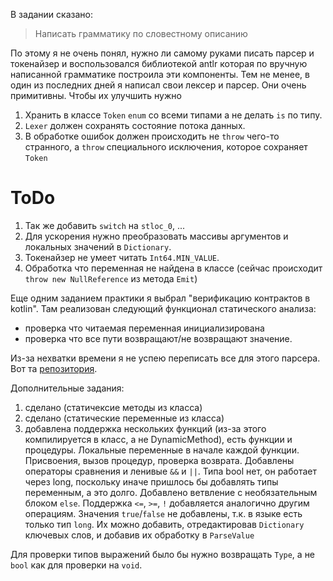 В задании сказано:

> Написать грамматику по словестному описанию

По этому я не очень понял, нужно ли самому руками писать парсер и токенайзер и воспользовался библиотекой antlr которая по вручную написанной грамматике построила эти компоненты.
Тем не менее, в один из последних дней я написал свои лексер и парсер. Они очень примитивны. Чтобы их улучшить нужно

1. Хранить в классе `Token` `enum` со всеми типами а не делать `is` по типу.
2. `Lexer` должен сохранять состояние потока данных.
3. В обработке ошибок должен происходить не `throw` чего-то странного, а `throw` специального исключения, которое сохраняет `Token`

# ToDo
1. Так же добавить `switch` на `stloc_0`, ...
2. Для ускорения нужно преобразовать массивы аргументов и локальных значений в `Dictionary`.
3. Токенайзер не умеет читать `Int64.MIN_VALUE`.
4. Обработка что переменная не найдена в классе (сейчас происходит `throw new NullReference` из метода `Emit`)

Еще одним заданием практики я выбрал "верификацию контрактов в kotlin". Там реализован следующий функционал статического анализа:

* проверка что читаемая переменная инициализирована
* проверка что все пути возвращают/не возвращают значение.

Из-за нехватки времени я не успею переписать все для этого парсера. Вот та [репозитория](https://gitlab.com/kirilll.prokopenko/contracts-verification-task-solution/-/tree/master).

Дополнительные задания:

1. сделано (статичексие методы из класса)
2.  сделано (статические переменные из класса)
3.  добавлена поддержка нескольких функций (из-за этого компилируется в класс, а не DynamicMethod), есть функции и процедуры. Локальные переменные в начале каждой функции. Присвоения, вызов процедур, проверка возврата. Добавлены операторы сравнения и ленивые `&&` и `||`. Типа bool нет, он работает через long, поскольку иначе пришлось бы добавлять типы переменным, а это долго. Добавлено ветвление с необязательным блоком `else`. Поддержка `<=`, `>=`, `!` добавляется аналогично другим операциям. Значения `true`/`false` не добавлены, т.к. в языке есть только тип `long`. Их можно добавить, отредактировав `Dictionary` ключевых слов, и добавив их обработку в `ParseValue`

Для проверки типов выражений было бы нужно возвращать `Type`, а не `bool` как для проверки на `void`.